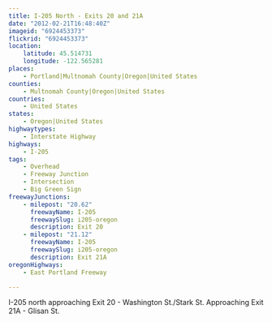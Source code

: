 ```yaml
---
title: I-205 North - Exits 20 and 21A
date: "2012-02-21T16:48:40Z"
imageid: "6924453373"
flickrid: "6924453373"
location:
    latitude: 45.514731
    longitude: -122.565281
places:
    - Portland|Multnomah County|Oregon|United States
counties:
    - Multnomah County|Oregon|United States
countries:
    - United States
states:
    - Oregon|United States
highwaytypes:
    - Interstate Highway
highways:
    - I-205
tags:
    - Overhead
    - Freeway Junction
    - Intersection
    - Big Green Sign
freewayJunctions:
    - milepost: "20.62"
      freewayName: I-205
      freewaySlug: i205-oregon
      description: Exit 20
    - milepost: "21.12"
      freewayName: I-205
      freewaySlug: i205-oregon
      description: Exit 21A
oregonHighways:
    - East Portland Freeway

---
```

I-205 north approaching Exit 20 - Washington St./Stark St.  Approaching Exit 21A - Glisan St.